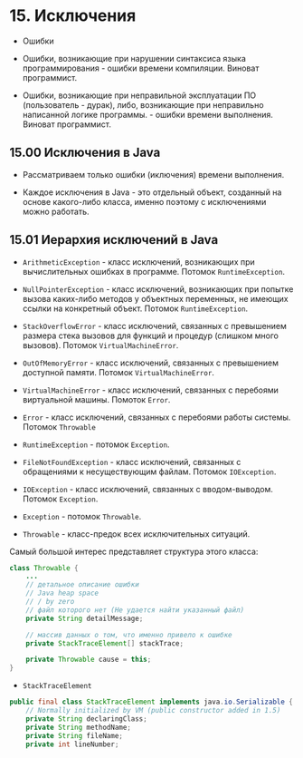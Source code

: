 # 15. Исключения

* Ошибки

- Ошибки, возникающие при нарушении синтаксиса языка программирования - ошибки времени компиляции. Виноват программист.

- Ошибки, возникающие при неправильной эксплуатации ПО (пользователь - дурак), либо, возникающие при неправильно написанной логике программы. - ошибки времени выполнения. Виноват программист.

## 15.00 Исключения в Java

* Рассматриваем только ошибки (иключения) времени выполнения.

* Каждое исключения в Java - это отдельный объект, созданный на основе какого-либо класса, именно поэтому с исключениями можно работать.

## 15.01 Иерархия исключений в Java

* `ArithmeticException` - класс исключений, возникающих при вычислительных ошибках в программе. Потомок `RuntimeException`.

* `NullPointerException` - класс исключений, возникающих при попытке вызова каких-либо методов у объектных переменных, не имеющих ссылки на конкретный объект. Потомок `RuntimeException`.

* `StackOverflowError` - класс исключений, связанных с превышением размера стека вызовов для функций и процедур (слишком много вызовов). Потомок `VirtualMachineError`.

* `OutOfMemoryError` - класс исключений, связанных с превышением доступной памяти. Потомок `VirtualMachineError`.

* `VirtualMachineError` - класс исключений, связанных с перебоями виртуальной машины. Помоток `Error`.

* `Error` - класс исключений, связанных с перебоями работы системы. Потомок `Throwable`

* `RuntimeException` - потомок `Exception`.

* `FileNotFoundException` - класс исключений, связанных с обращениями к несуществующим файлам. Потомок `IOException`.

* `IOException` - класс исключений, связанных с вводом-выводом. Потомок `Exception`.

* `Exception` - потомок `Throwable`.

* `Throwable` - класс-предок всех исключительных ситуаций. 

Самый большой интерес представляет структура этого класса:

```JAVA
class Throwable {
	...
	// детальное описание ошибки
	// Java heap space
	// / by zero
	// файл которого нет (Не удается найти указанный файл)
	private String detailMessage;

	// массив данных о том, что именно привело к ошибке
	private StackTraceElement[] stackTrace;

	private Throwable cause = this;
}

```

* `StackTraceElement`

```JAVA
public final class StackTraceElement implements java.io.Serializable {
    // Normally initialized by VM (public constructor added in 1.5)
    private String declaringClass;
    private String methodName;
    private String fileName;
    private int lineNumber;
```
